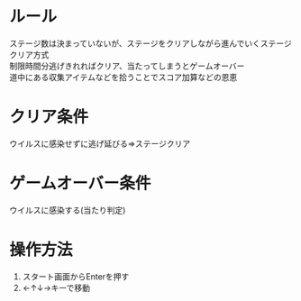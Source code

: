 # ルール
ステージ数は決まっていないが、ステージをクリアしながら進んでいくステージクリア方式  
制限時間分逃げきれればクリア、当たってしまうとゲームオーバー  
道中にある収集アイテムなどを拾うことでスコア加算などの恩恵 

# クリア条件
ウイルスに感染せずに逃げ延びる⇒ステージクリア  

# ゲームオーバー条件

ウイルスに感染する(当たり判定)  

# 操作方法
1. スタート画面からEnterを押す  
1. ←↑↓→キーで移動
